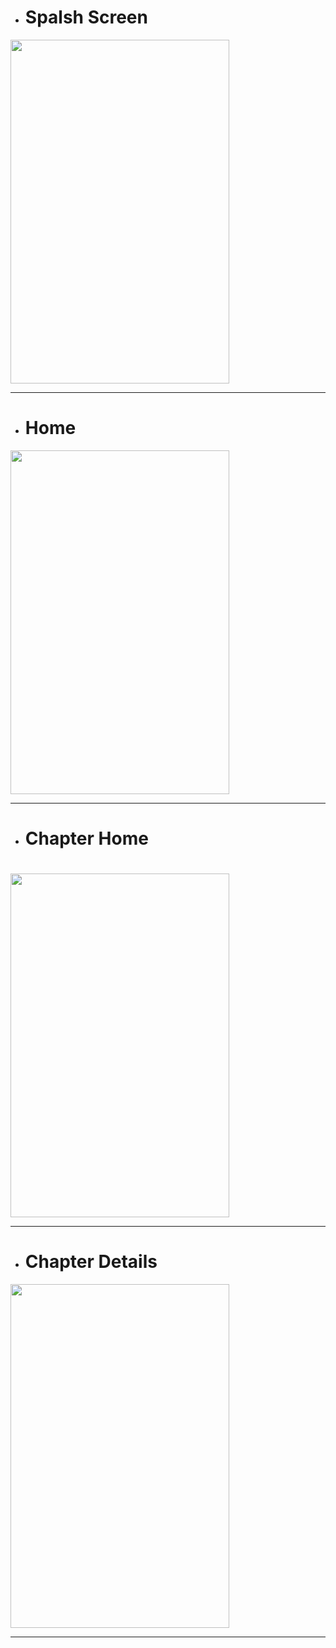 <ul>
  <li>
    <h1> Spalsh Screen </h1>
  </li>
</ul>
<img src="https://github.com/AdityaYadav777/Gita--app/assets/97823134/50eb0d49-0352-4485-aba2-41d2e97a7c80"
width="350" height="550">
<hr>

<ul>
  <li>
    <h1> Home </h1>
  </li>
</ul>
<img src="https://github.com/AdityaYadav777/Gita--app/assets/97823134/906e7a0a-adfe-4bbc-b481-87ca2050da30"
width="350" height="550">
<hr>

<ul>
  <li>
    <h1> Chapter Home <h1>
  </li>
</ul>
<img src="https://github.com/AdityaYadav777/Gita--app/assets/97823134/f748ae5a-d9c1-4fd8-a68b-ef3b7d87264c " width="350" height="550">
<hr>

<ul>
  <li>
    <h1> Chapter Details </h1> 
  </li>
</ul>
<img src="https://github.com/AdityaYadav777/Gita--app/assets/97823134/bcd1b41a-7125-4c2d-8e64-6fa70a4587c1" width="350" height="550">
<hr>







